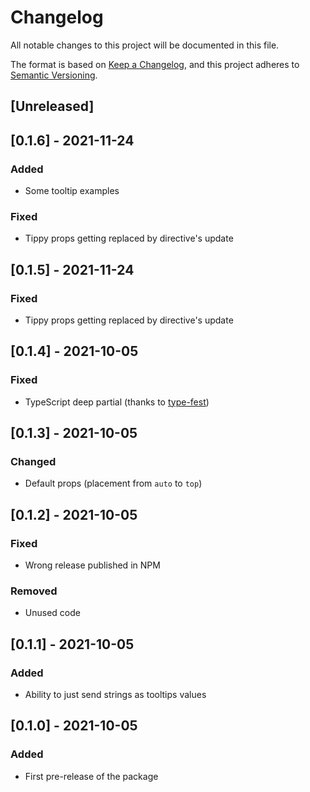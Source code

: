 # Changelog

All notable changes to this project will be documented in this file.

The format is based on [Keep a Changelog](https://keepachangelog.com/en/1.0.0/),
and this project adheres to [Semantic Versioning](https://semver.org/spec/v2.0.0.html).

## [Unreleased]

## [0.1.6] - 2021-11-24

### Added

- Some tooltip examples

### Fixed

- Tippy props getting replaced by directive's update

## [0.1.5] - 2021-11-24

### Fixed

- Tippy props getting replaced by directive's update

## [0.1.4] - 2021-10-05

### Fixed

- TypeScript deep partial (thanks to [type-fest](https://github.com/sindresorhus/type-fest))

## [0.1.3] - 2021-10-05

### Changed

- Default props (placement from `auto` to `top`)

## [0.1.2] - 2021-10-05

### Fixed

- Wrong release published in NPM

### Removed

- Unused code

## [0.1.1] - 2021-10-05

### Added

- Ability to just send strings as tooltips values

## [0.1.0] - 2021-10-05

### Added

- First pre-release of the package